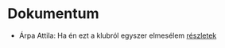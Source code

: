 # Dokumentum

- Árpa Attila: Ha én ezt a klubról egyszer elmesélem [részletek](_details/%7Bopf.creator%7D.md#id_517)